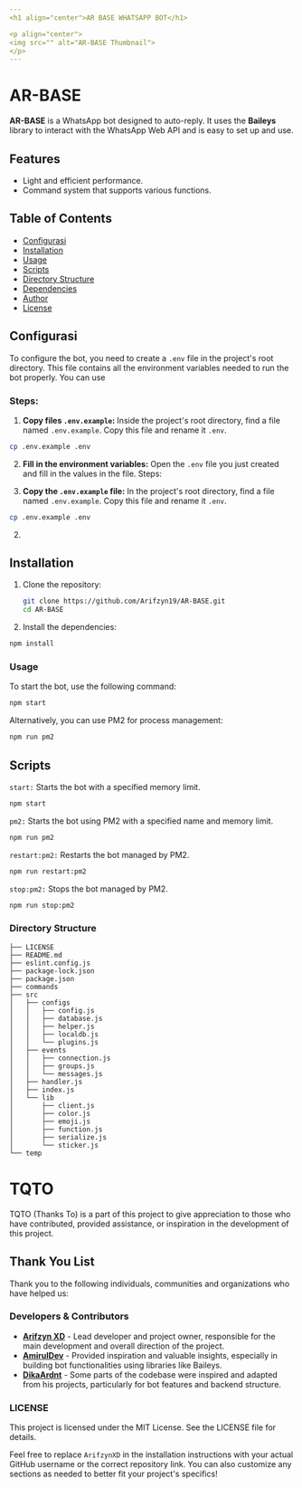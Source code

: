 ```yaml
---
<h1 align="center">AR BASE WHATSAPP BOT</h1>

<p align="center">
<img src="" alt="AR-BASE Thumbnail">
</p>
---
```


# AR-BASE

**AR-BASE** is a WhatsApp bot designed to auto-reply. It uses the **Baileys** library to interact with the WhatsApp Web API and is easy to set up and use.

## Features

- Light and efficient performance.
- Command system that supports various functions.

## Table of Contents

- [Configurasi](#Configurasi)
- [Installation](#installation)
- [Usage](#usage)
- [Scripts](#scripts)
- [Directory Structure](#directory-structure)
- [Dependencies](#dependencies)
- [Author](#author)
- [License](#license)

## Configurasi

To configure the bot, you need to create a `.env` file in the project's root directory. This file contains all the environment variables needed to run the bot properly. You can use

### Steps:

1. **Copy files `.env.example`:**
   Inside the project's root directory, find a file named `.env.example`. Copy this file and rename it `.env`.

```bash
cp .env.example .env
```

2. **Fill in the environment variables:**
   Open the `.env` file you just created and fill in the values in the file.
Steps:

1. **Copy the `.env.example` file:**
In the project's root directory, find a file named `.env.example`. Copy this file and rename it `.env`.

```bash
cp .env.example .env
```

2. 
## Installation

1. Clone the repository:

   ```bash
   git clone https://github.com/Arifzyn19/AR-BASE.git
   cd AR-BASE
   ```

2. Install the dependencies:

```bash
npm install
```

### Usage

To start the bot, use the following command:

```bash
npm start
```

Alternatively, you can use PM2 for process management:

```bash
npm run pm2
```

## Scripts

`start:` Starts the bot with a specified memory limit.

```bash
npm start
```

`pm2:` Starts the bot using PM2 with a specified name and memory limit.

```bash
npm run pm2
```

`restart:pm2:` Restarts the bot managed by PM2.

```bash
npm run restart:pm2
```

`stop:pm2:` Stops the bot managed by PM2.

```bash
npm run stop:pm2
```

### Directory Structure

```
├── LICENSE
├── README.md
├── eslint.config.js
├── package-lock.json
├── package.json
├── commands 
├── src
│   ├── configs
│   │   ├── config.js
│   │   ├── database.js
│   │   ├── helper.js
│   │   ├── localdb.js
│   │   └── plugins.js
│   ├── events
│   │   ├── connection.js
│   │   ├── groups.js
│   │   └── messages.js
│   ├── handler.js
│   ├── index.js
│   └── lib
│       ├── client.js
│       ├── color.js
│       ├── emoji.js
│       ├── function.js
│       ├── serialize.js
│       └── sticker.js
└── temp
```

# TQTO

TQTO (Thanks To) is a part of this project to give appreciation to those who have contributed, provided assistance, or inspiration in the development of this project.

## Thank You List

Thank you to the following individuals, communities and organizations who have helped us:

### Developers & Contributors
- [**Arifzyn XD**](https://github.com/Arifzyn19) - Lead developer and project owner, responsible for the main development and overall direction of the project.
- [**AmirulDev**](https://github.com/amiruldev20/mywabot-baileys) - Provided inspiration and valuable insights, especially in building bot functionalities using libraries like Baileys.
- [**DikaArdnt**](https://github.com/DikaArdnt) - Some parts of the codebase were inspired and adapted from his projects, particularly for bot features and backend structure.

### LICENSE

This project is licensed under the MIT License. See the LICENSE file for details.

Feel free to replace `ArifzynXD` in the installation instructions with your actual GitHub username or the correct repository link. You can also customize any sections as needed to better fit your project's specifics!